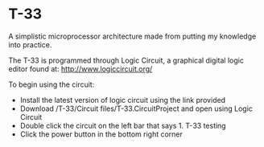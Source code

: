 # T-33
A simplistic microprocessor architecture made from putting my knowledge into practice.

The T-33 is programmed through Logic Circuit, a graphical digital logic editor found at:
http://www.logiccircuit.org/

To begin using the circuit:
- Install the latest version of logic circuit using the link provided
- Download  /T-33/Circuit files/T-33.CircuitProject and open using Logic Circuit
- Double click the circuit on the left bar that says 1. T-33 testing
- Click the power button in the bottom right corner
